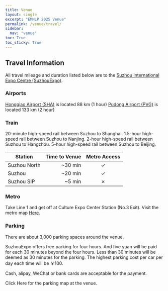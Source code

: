 ```yaml
---
title: Venue
layout: single
excerpt: "EMNLP 2025 Venue"
permalink: /venue/travel/
sidebar:
  nav: "venue"
toc: True
toc_sticky: True
---
```


## Travel Information

All travel mileage and duration listed below are to the [Suzhou International Expo Centre (SuzhouExpo)](https://en.suzhouexpo.com/zhanguansheshiEn-335.html).

### Airports

[Hongqiao Airport (SHA)](https://www.shairport.com/ensh/hqjc/index.html) is located 88 km (1 hour)
[Pudong Airport (PVG)](https://www.shanghaiairport.com/index_en.html) is located 133 km (2 hour)

### Train

20-minute high-speed rail between Suzhou to Shanghai.
1.5-hour high-speed rail between Suzhou to Nanjing.
2-hour high-speed rail between Suzhou to Hangzhou.
5-hour high-speed rail between Suzhou to Beijing.

| Station      | Time to Venue | Metro Access |
| ------------ | ------------: | :----------: |
| Suzhou North |      \~30 min |       ✓      |
| Suzhou       |      \~20 min |       ✓      |
| Suzhou SIP   |       \~5 min |       ✗      |

### Metro

Take Line 1 and get off at Culture Expo Center Station (No.3 Exit).
Visit the metro map [Here](https://www.sz-mtr.com/service/guide/map/index_zh.html).

### Parking 

There are about 3,000 parking spaces around the venue.

SuzhouExpo offers free parking for four hours. And five yuan will be paid for each 30 minutes beyond the four hours. Less than 30 minutes will be deemed as 30 minutes for the parking. The highest parking cost per car per day each time will be ￥100.

Cash, alipay, WeChat or bank cards are acceptable for the payment.

Click Here for the parking map at the venue.
